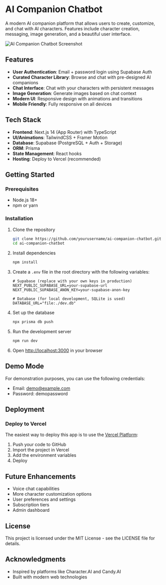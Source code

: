 # AI Companion Chatbot

A modern AI companion platform that allows users to create, customize, and chat with AI characters. Features include character creation, messaging, image generation, and a beautiful user interface.

![AI Companion Chatbot Screenshot](screenshot.png)

## Features

- **User Authentication**: Email + password login using Supabase Auth
- **Curated Character Library**: Browse and chat with pre-designed AI companions
- **Chat Interface**: Chat with your characters with persistent messages
- **Image Generation**: Generate images based on chat context
- **Modern UI**: Responsive design with animations and transitions
- **Mobile Friendly**: Fully responsive on all devices

## Tech Stack

- **Frontend**: Next.js 14 (App Router) with TypeScript
- **UI/Animations**: TailwindCSS + Framer Motion
- **Database**: Supabase (PostgreSQL + Auth + Storage)
- **ORM**: Prisma
- **State Management**: React hooks
- **Hosting**: Deploy to Vercel (recommended)

## Getting Started

### Prerequisites

- Node.js 18+ 
- npm or yarn

### Installation

1. Clone the repository
   ```bash
   git clone https://github.com/yourusername/ai-companion-chatbot.git
   cd ai-companion-chatbot
   ```

2. Install dependencies
   ```bash
   npm install
   ```

3. Create a `.env` file in the root directory with the following variables:
   ```
   # Supabase (replace with your own keys in production)
   NEXT_PUBLIC_SUPABASE_URL=your-supabase-url
   NEXT_PUBLIC_SUPABASE_ANON_KEY=your-supabase-anon-key

   # Database (for local development, SQLite is used)
   DATABASE_URL="file:./dev.db"
   ```

4. Set up the database
   ```bash
   npx prisma db push
   ```

5. Run the development server
   ```bash
   npm run dev
   ```

6. Open [http://localhost:3000](http://localhost:3000) in your browser

## Demo Mode

For demonstration purposes, you can use the following credentials:
- Email: demo@example.com
- Password: demopassword

## Deployment

### Deploy to Vercel

The easiest way to deploy this app is to use the [Vercel Platform](https://vercel.com):

1. Push your code to GitHub
2. Import the project in Vercel
3. Add the environment variables
4. Deploy

## Future Enhancements

- Voice chat capabilities
- More character customization options
- User preferences and settings
- Subscription tiers
- Admin dashboard

## License

This project is licensed under the MIT License - see the LICENSE file for details.

## Acknowledgments

- Inspired by platforms like Character.AI and Candy.AI
- Built with modern web technologies
